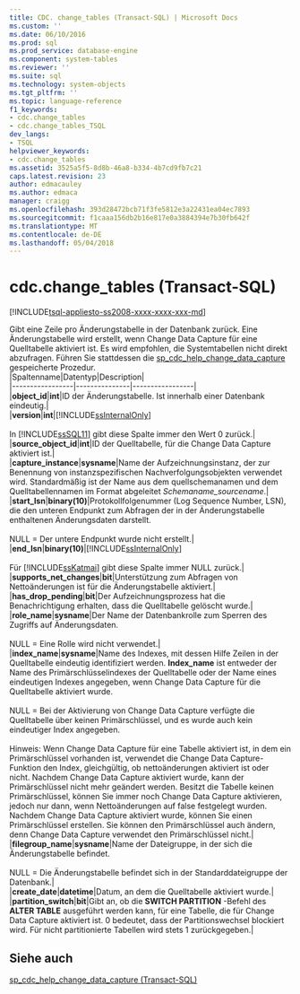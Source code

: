 ```yaml
---
title: CDC. change_tables (Transact-SQL) | Microsoft Docs
ms.custom: ''
ms.date: 06/10/2016
ms.prod: sql
ms.prod_service: database-engine
ms.component: system-tables
ms.reviewer: ''
ms.suite: sql
ms.technology: system-objects
ms.tgt_pltfrm: ''
ms.topic: language-reference
f1_keywords:
- cdc.change_tables
- cdc.change_tables_TSQL
dev_langs:
- TSQL
helpviewer_keywords:
- cdc.change_tables
ms.assetid: 3525a5f5-8d8b-46a8-b334-4b7cd9fb7c21
caps.latest.revision: 23
author: edmacauley
ms.author: edmaca
manager: craigg
ms.openlocfilehash: 393d28472bcb71f3fe5812e3a22431ea04ec7893
ms.sourcegitcommit: f1caaa156db2b16e817e0a3884394e7b30fb642f
ms.translationtype: MT
ms.contentlocale: de-DE
ms.lasthandoff: 05/04/2018
---
```

# <a name="cdcchangetables-transact-sql"></a>cdc.change_tables (Transact-SQL)
[!INCLUDE[tsql-appliesto-ss2008-xxxx-xxxx-xxx-md](../../includes/tsql-appliesto-ss2008-xxxx-xxxx-xxx-md.md)]

  Gibt eine Zeile pro Änderungstabelle in der Datenbank zurück. Eine Änderungstabelle wird erstellt, wenn Change Data Capture für eine Quelltabelle aktiviert ist. Es wird empfohlen, die Systemtabellen nicht direkt abzufragen. Führen Sie stattdessen die [sp_cdc_help_change_data_capture](../../relational-databases/system-stored-procedures/sys-sp-cdc-help-change-data-capture-transact-sql.md) gespeicherte Prozedur.  
  |Spaltenname|Datentyp|Description|  
|-----------------|---------------|-----------------|  
|**object_id**|**int**|ID der Änderungstabelle. Ist innerhalb einer Datenbank eindeutig.|  
|**version**|**int**|[!INCLUDE[ssInternalOnly](../../includes/ssinternalonly-md.md)]<br /><br /> In [!INCLUDE[ssSQL11](../../includes/sssql11-md.md)] gibt diese Spalte immer den Wert 0 zurück.|  
|**source_object_id**|**int**|ID der Quelltabelle, für die Change Data Capture aktiviert ist.|  
|**capture_instance**|**sysname**|Name der Aufzeichnungsinstanz, der zur Benennung von instanzspezifischen Nachverfolgungsobjekten verwendet wird. Standardmäßig ist der Name aus dem quellschemanamen und dem Quelltabellennamen im Format abgeleitet *Schemaname_sourcename*.|  
|**start_lsn**|**binary(10)**|Protokollfolgenummer (Log Sequence Number, LSN), die den unteren Endpunkt zum Abfragen der in der Änderungstabelle enthaltenen Änderungsdaten darstellt.<br /><br /> NULL = Der untere Endpunkt wurde nicht erstellt.|  
|**end_lsn**|**binary(10)**|[!INCLUDE[ssInternalOnly](../../includes/ssinternalonly-md.md)]<br /><br /> Für [!INCLUDE[ssKatmai](../../includes/sskatmai-md.md)] gibt diese Spalte immer NULL zurück.|  
|**supports_net_changes**|**bit**|Unterstützung zum Abfragen von Nettoänderungen ist für die Änderungstabelle aktiviert.|  
|**has_drop_pending**|**bit**|Der Aufzeichnungsprozess hat die Benachrichtigung erhalten, dass die Quelltabelle gelöscht wurde.|  
|**role_name**|**sysname**|Der Name der Datenbankrolle zum Sperren des Zugriffs auf Änderungsdaten.<br /><br /> NULL = Eine Rolle wird nicht verwendet.|  
|**index_name**|**sysname**|Name des Indexes, mit dessen Hilfe Zeilen in der Quelltabelle eindeutig identifiziert werden. **Index_name** ist entweder der Name des Primärschlüsselindexes der Quelltabelle oder der Name eines eindeutigen Indexes angegeben, wenn Change Data Capture für die Quelltabelle aktiviert wurde.<br /><br /> NULL = Bei der Aktivierung von Change Data Capture verfügte die Quelltabelle über keinen Primärschlüssel, und es wurde auch kein eindeutiger Index angegeben.<br /><br /> Hinweis: Wenn Change Data Capture für eine Tabelle aktiviert ist, in dem ein Primärschlüssel vorhanden ist, verwendet die Change Data Capture-Funktion den Index, gleichgültig, ob nettoänderungen aktiviert ist oder nicht. Nachdem Change Data Capture aktiviert wurde, kann der Primärschlüssel nicht mehr geändert werden. Besitzt die Tabelle keinen Primärschlüssel, können Sie immer noch Change Data Capture aktivieren, jedoch nur dann, wenn Nettoänderungen auf false festgelegt wurden. Nachdem Change Data Capture aktiviert wurde, können Sie einen Primärschlüssel erstellen. Sie können den Primärschlüssel auch ändern, denn Change Data Capture verwendet den Primärschlüssel nicht.|  
|**filegroup_name**|**sysname**|Name der Dateigruppe, in der sich die Änderungstabelle befindet.<br /><br /> NULL = Die Änderungstabelle befindet sich in der Standarddateigruppe der Datenbank.|  
|**create_date**|**datetime**|Datum, an dem die Quelltabelle aktiviert wurde.|  
|**partition_switch**|**bit**|Gibt an, ob die **SWITCH PARTITION** -Befehl des **ALTER TABLE** ausgeführt werden kann, für eine Tabelle, die für Change Data Capture aktiviert ist. 0 bedeutet, dass der Partitionswechsel blockiert wird. Für nicht partitionierte Tabellen wird stets 1 zurückgegeben.|  
  
## <a name="see-also"></a>Siehe auch  
 [sp_cdc_help_change_data_capture &#40;Transact-SQL&#41;](../../relational-databases/system-stored-procedures/sys-sp-cdc-help-change-data-capture-transact-sql.md)  
  
  
